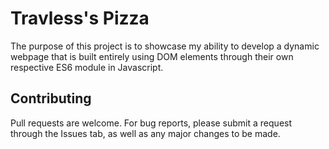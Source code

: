# Travless's Pizza

The purpose of this project is to showcase my ability to develop a dynamic webpage that is built entirely using DOM elements through their own respective ES6 module in Javascript.

## Contributing

Pull requests are welcome. For bug reports, please submit a request through the Issues tab, as well as any major changes to be made.
